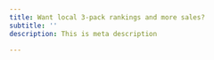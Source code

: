 ```yaml
---
title: Want local 3-pack rankings and more sales?
subtitle: ''
description: This is meta description

---
```

